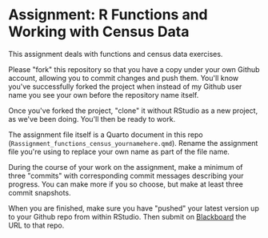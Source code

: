 # Assignment: R Functions and Working with Census Data

This assignment deals with functions and census data exercises.

Please "fork" this repository so that you have a copy under your own Github account, allowing you to commit changes and push them. You'll know you've successfully forked the project when instead of my Github user name you see your own before the repository name itself.

Once you've forked the project, "clone" it without RStudio as a new project, as we've been doing. You'll then be ready to work.

The assignment file itself is a Quarto document in this repo (`Rassignment_functions_census_yournamehere.qmd`). Rename the assignment file you're using to replace your own name as part of the file name.

During the course of your work on the assignment, make a minimum of three "commits" with corresponding commit messages describing your progress. You can make more if you so choose, but make at least three commit snapshots.

When you are finished, make sure you have "pushed" your latest version up to your Github repo from within RStudio. Then submit on [Blackboard](https://blackboard.gwu.edu/webapps/assignment/uploadAssignment?content_id=_12593697_1&course_id=_373171_1&group_id=&mode=cpview) the URL to that repo.
